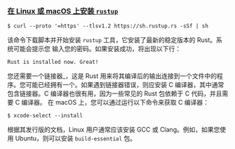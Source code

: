 ### [在 Linux 或 macOS 上安装 `rustup`](https://rust-book.cs.brown.edu/ch01-01-installation.html#installing-rustup-on-linux-or-macos)
```
$ curl --proto '=https' --tlsv1.2 https://sh.rustup.rs -sSf | sh
```
该命令下载脚本并开始安装 `rustup` 工具，它安装了最新的稳定版本的 Rust。系统可能会提示您 输入您的密码。如果安装成功，将出现以下行：
```
Rust is installed now. Great!
```
您还需要一个链接器_，这是 Rust 用来将其编译后的输出连接到一个文件中的程序。您可能已经拥有一个。如果遇到链接器错误，则应安装 C 编译器，其中通常包含链接器。C 编译器也很有用，因为一些常见的 Rust 包依赖于 C 代码，并且需要 C 编译器。
在 macOS 上，您可以通过运行以下命令来获取 C 编译器：
```
$ xcode-select --install
```
根据其发行版的文档，Linux 用户通常应该安装 GCC 或 Clang。例如，如果您使用 Ubuntu，则可以安装 `build-essential` 包。